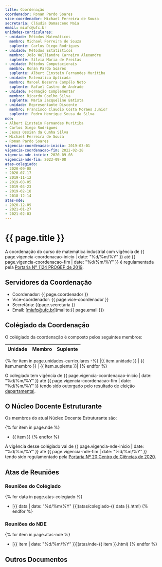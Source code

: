 ```yaml
---
title: Coordenação
coordenador: Ronan Pardo Soares
vice-coordenador: Michael Ferreira de Souza
secretaria: Cláudia Damasceno Maia
email: miufc@ufc.br
unidades-curriculares:
- unidade: Métodos Matemáticos
  membro: Michael Ferreira de Souza
  suplente: Carlos Diego Rodrigues 
- unidade: Métodos Estatísticos
  membro: João Welliandre Carneiro Alexandre
  suplente: Sílvia Maria de Freitas
- unidade: Métodos Computacionais
  membro: Ronan Pardo Soares
  suplente: Albert Einstein Fernandes Muritiba
- unidade: Matemática Aplicada
  membro: Manoel Bezerra Campêlo Neto
  suplente: Rafael Castro de Andrade
- unidade: Formação Complementar
  membro: Ricardo Coelho Silva
  suplente: Maria Jacqueline Batista
- unidade: Representante Discente
  membro: Francisco Claudio Costa Moraes Junior
  suplente: Pedro Henrique Sousa da Silva
nde:
- Albert Einstein Fernandes Muritiba
- Carlos Diego Rodrigues
- Jesus Ossian da Cunha Silva
- Michael Ferreira de Souza
- Ronan Pardo Soares
vigencia-coordenacao-inicio: 2019-03-01
vigencia-coordenacao-fim: 2022-02-28
vigencia-nde-inicio: 2020-09-08
vigencia-nde-fim: 2023-09-08
atas-colegiado:
- 2020-09-08
- 2020-07-17
- 2019-11-12
- 2019-08-05
- 2019-04-23
- 2019-02-18
- 2018-12-14
atas-nde:
- 2020-12-09
- 2021-01-27
- 2021-02-03
---
```


# {{ page.title }}

A coordenação do curso de matemática industrial com vigência de {{ page.vigencia-coordenacao-inicio | date: "%d/%m/%Y" }} até {{ page.vigencia-coordenacao-fim | date: "%d/%m/%Y" }} é regulamentada pela [Portaria Nº 1124 PROGEP de 2019](../assets/pdfs/coordenacao/vigencia-coordenacao-2019-03-01-2022-02-28.pdf).

## Servidores da Coordenação

- Coordenador: {{ page.coordenador }}
- Vice-coordenador: {{ page.vice-coordenador }}
- Secretária: {{page.secretaria }}
- Email: [miufc@ufc.br](mailto:{{ page.email }})

## Colégiado da Coordenação

O colégiado da coordenação é composto pelos seguintes membros:

| Unidade | Membro | Suplente |
| ------- | ------ | -------- |
{% for item in page.unidades-curriculares -%}
|{{ item.unidade }} | {{ item.membro }} | {{ item.suplente }}|
{% endfor %}

O colegiado tem vigência de {{ page.vigencia-coordenacao-inicio | date: "%d/%m/%Y" }} até {{ page.vigencia-coordenacao-fim | date: "%d/%m/%Y" }} tendo sido outorgado pelo resultado de [eleição departamental](../assets/pdfs/coordenacao/vigencia-colegiado-2019-03-01-2022-02-28.pdf).

## O Núcleo Docente Estruturante

Os membros do atual Núcleo Docente Estruturante são:

{% for item in page.nde %}
- {{ item }}
{% endfor %}

A vigência desse colégiado vai de {{ page.vigencia-nde-inicio | date: "%d/%m/%Y" }} até {{ page.vigencia-nde-fim | date: "%d/%m/%Y" }} tendo sido regulamentado pela [Portaria Nº 20 Centro de Ciências de 2020](../assets/pdfs/coordenacao/vigencia-nde-2020-09-08-2023-09-08.pdf).

## Atas de Reuniões

### Reuniões do Colégiado

{% for data in page.atas-colegiado %}
- [{{ data | date: "%d/%m/%Y" }}](atas/colegiado-{{ data }}.html)
{% endfor %}

### Reuniões do NDE

{% for item in page.atas-nde %}
- [{{ item | date: "%d/%m/%Y" }}](atas/nde-{{ item }}.html)
{% endfor %}

## Outros Documentos
